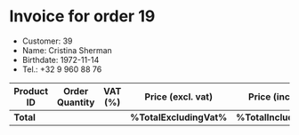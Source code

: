 # Invoice for order 19

- Customer: 39
- Name: Cristina Sherman
- Birthdate: 1972-11-14
- Tel.: +32 9 960 88 76

| Product ID | Order Quantity | VAT (%) | Price (excl. vat) | Price (incl. VAT) |
|------------|----------------|---------|-------------------|-------------------|
| **Total** |                 |         | **%TotalExcludingVat%**| **%TotalIncludingVat%** |


